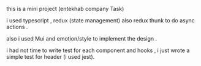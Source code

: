 this is a mini project (entekhab company Task)

i used typescript , redux (state management) also redux thunk to do async actions .

also i used Mui and emotion/style to implement the design .

i had not time to write test for each component and hooks , i just wrote a simple test for header (i used jest).


